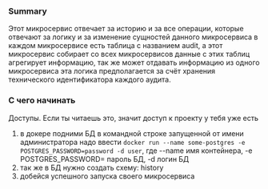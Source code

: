 ### Summary

Этот микросервис отвечает за историю и за все операции, которые отвечают за логику и за изменение сущностей данного
микросервиса
в каждом микросервисе есть таблица с названием audit, а этот микросервис собирает со всех микросервисов данные с этих
таблиц
агрегирует информацию, так же может отдавать информацию из одного микросервиса эта логика предполагается за счёт
хранения
технического идентификатора каждого аудита.

### С чего начинать

Доступы. Если ты читаешь это, значит доступ к проекту у тебя уже есть
<ol>
<li>в докере подними БД в командной строке запущенной от имени администратора надо ввести <code>docker run --name some-postgres -e POSTGRES_PASSWORD=password -d user</code>, где --name имя контейнера, -e POSTGRES_PASSWORD= пароль БД, -d логин БД</li>
<li>так же в БД нужно создать схему: history</li>
<li>добейся успешного запуска своего микросервиса</li>
</ol>
